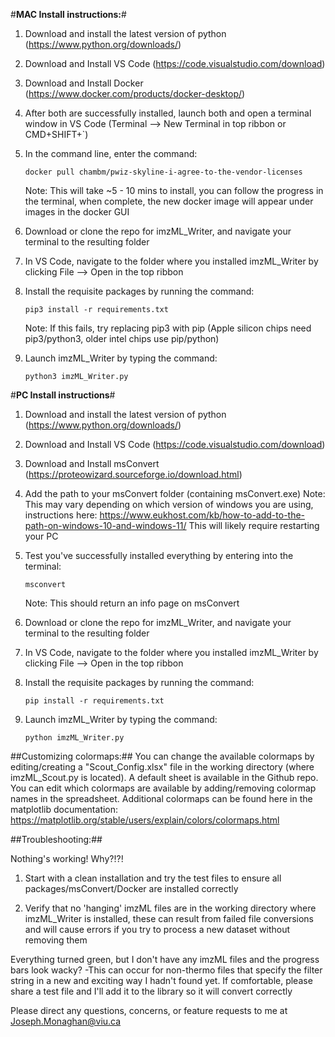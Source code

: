 #**MAC Install instructions:**#

1. Download and install the latest version of python (https://www.python.org/downloads/)

2. Download and Install VS Code (https://code.visualstudio.com/download)

3. Download and Install Docker (https://www.docker.com/products/docker-desktop/)

4. After both are successfully installed, launch both and open a terminal window in VS Code (Terminal --> New Terminal in top ribbon or CMD+SHIFT+`)

5. In the command line, enter the command:

   `docker pull chambm/pwiz-skyline-i-agree-to-the-vendor-licenses`

   Note: This will take ~5 - 10 mins to install, you can follow the progress in the terminal, when complete, the new docker image will appear under images in the docker GUI

6. Download or clone the repo for imzML_Writer, and navigate your terminal to the resulting folder

7. In VS Code, navigate to the folder where you installed imzML_Writer by clicking File --> Open in the top ribbon

8. Install the requisite packages by running the command:

   `pip3 install -r requirements.txt`

   Note: If this fails, try replacing pip3 with pip (Apple silicon chips need pip3/python3, older intel chips use pip/python)

9. Launch imzML_Writer by typing the command:

   `python3 imzML_Writer.py`

#**PC Install instructions**#

1. Download and install the latest version of python (https://www.python.org/downloads/)

2. Download and Install VS Code (https://code.visualstudio.com/download)

3. Download and Install msConvert (https://proteowizard.sourceforge.io/download.html)

4. Add the path to your msConvert folder (containing msConvert.exe)
   Note: This may vary depending on which version of windows you are using, instructions here:
   https://www.eukhost.com/kb/how-to-add-to-the-path-on-windows-10-and-windows-11/
   This will likely require restarting your PC

5. Test you've successfully installed everything by entering into the terminal:

   `msconvert`

   Note: This should return an info page on msConvert

6. Download or clone the repo for imzML_Writer, and navigate your terminal to the resulting folder

7. In VS Code, navigate to the folder where you installed imzML_Writer by clicking File --> Open in the top ribbon

8. Install the requisite packages by running the command:

   `pip install -r requirements.txt`

9. Launch imzML_Writer by typing the command:

   `python imzML_Writer.py`

##Customizing colormaps:##
You can change the available colormaps by editing/creating a "Scout_Config.xlsx" file in the working directory (where imzML_Scout.py is located). A default sheet is available in the Github repo. You can edit which colormaps are available by adding/removing colormap names in the spreadsheet. Additional colormaps can be found here in the matplotlib documentation:
https://matplotlib.org/stable/users/explain/colors/colormaps.html

##Troubleshooting:##

Nothing's working! Why?!?!

1. Start with a clean installation and try the test files to ensure all packages/msConvert/Docker are installed correctly

2. Verify that no 'hanging' imzML files are in the working directory where imzML_Writer is installed, these can result from failed file conversions and will cause errors if you try to process a new dataset without removing them

Everything turned green, but I don't have any imzML files and the progress bars look wacky?
-This can occur for non-thermo files that specify the filter string in a new and exciting way I hadn't found yet. If comfortable, please share a test file and I'll add it to the library so it will convert correctly

Please direct any questions, concerns, or feature requests to me at Joseph.Monaghan@viu.ca
